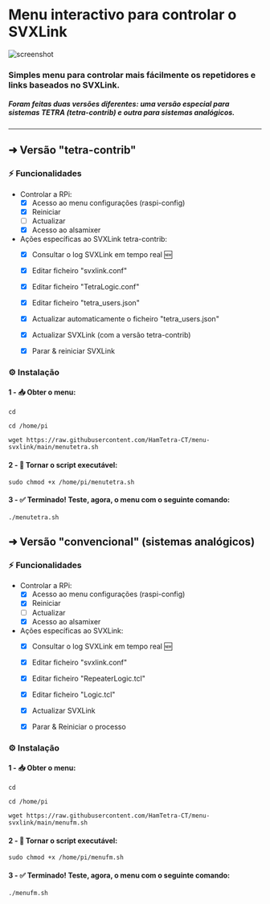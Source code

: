 # Menu interactivo para controlar o SVXLink

![screenshot](https://snipboard.io/uVF9hl.jpg)

### Simples menu para controlar mais fácilmente os repetidores e links baseados no SVXLink.

##### Foram feitas duas versões diferentes: uma versão especial para sistemas TETRA (tetra-contrib) e outra para sistemas analógicos.

---

## ➜ Versão "tetra-contrib"

### ⚡ Funcionalidades
 - Controlar a RPi:
      - [x] Acesso ao menu configurações (raspi-config)
      - [x] Reiniciar
      - [ ] Actualizar 
      - [x] Acesso ao alsamixer
 - Ações específicas ao SVXLink tetra-contrib:
      - [x] Consultar o log SVXLink em tempo real 🆕 
      - [x] Editar ficheiro "svxlink.conf" 
      - [x] Editar ficheiro "TetraLogic.conf" 
      - [x] Editar ficheiro "tetra_users.json" 
      - [x] Actualizar automaticamente o ficheiro "tetra_users.json"  
      - [x] Actualizar SVXLink (com a versão tetra-contrib)
      - [x] Parar & reiniciar SVXLink


### ⚙️ Instalação 
#### 1 - 📥 Obter o menu:
```
cd
```
```
cd /home/pi
```
```
wget https://raw.githubusercontent.com/HamTetra-CT/menu-svxlink/main/menutetra.sh
```
#### 2 - 🚦 Tornar o script executável:
```
sudo chmod +x /home/pi/menutetra.sh
```
#### 3 - ✅ Terminado! Teste, agora, o menu com o seguinte comando:
```
./menutetra.sh
```


## ➜ Versão "convencional" (sistemas analógicos)

### ⚡ Funcionalidades
 - Controlar a RPi:
      - [x] Acesso ao menu configurações (raspi-config)
      - [x] Reiniciar
      - [ ] Actualizar 
      - [x] Acesso ao alsamixer
 - Ações específicas ao SVXLink:
      - [x] Consultar o log SVXLink em tempo real 🆕 
      - [x] Editar ficheiro "svxlink.conf" 
      - [x] Editar ficheiro "RepeaterLogic.tcl" 
      - [x] Editar ficheiro "Logic.tcl"  
      - [x] Actualizar SVXLink
      - [x] Parar & Reiniciar o processo


### ⚙️ Instalação 
#### 1 - 📥 Obter o menu:
```
cd
```
```
cd /home/pi
```
```
wget https://raw.githubusercontent.com/HamTetra-CT/menu-svxlink/main/menufm.sh
```
#### 2 - 🚦 Tornar o script executável:
```
sudo chmod +x /home/pi/menufm.sh
```
#### 3 - ✅ Terminado! Teste, agora, o menu com o seguinte comando:
```
./menufm.sh
```
